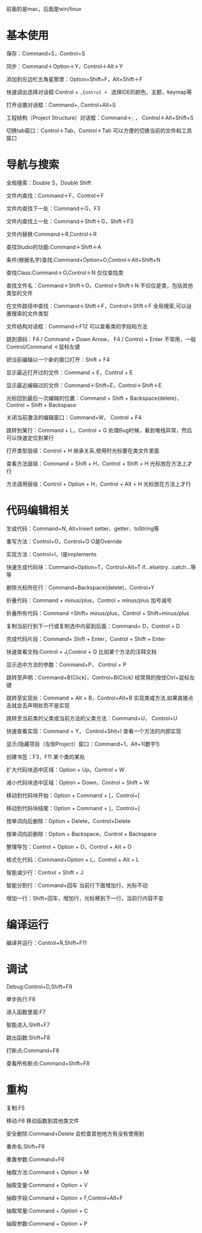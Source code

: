 前面的是mac，后面是win/linux


# 基本使用
保存：Command+S，Control+S

同步：Command＋Option＋Y，Control＋Alt＋Y

添加到左边栏五角星那里：Option+Shift+F，Alt+Shift＋F

快速调出选择对话框:Control + `,Control + `    选择IDE的颜色，主题，keymap等

打开设置对话框：Command+, Control+Alt+S

工程结构（Project Structure）对话框：Command＋;  ， Control＋Alt+Shift+S

切换tab窗口：Control＋Tab，Control＋Tab    可以方便的切换当前的文件和工具窗口

# 导航与搜索
全局搜索：Double S，Double Shift

文件内查找：Command＋F，Control＋F

文件内查找下一处：Command＋G，F3

文件内查找上一处：Command＋Shift＋G，Shift＋F3

文件内替换:Command＋R,Control＋R

查找Studio的功能:Command＋Shift＋A

条件(根据名字)查找:Command+Option+O,Control＋Alt+Shift+N

查找Class:Command＋O,Control＋N  仅仅查找类

查找文件名：Command＋Shift＋O，Control＋Shift＋N  不仅仅是类，包括其他类型的文件

在文件路径中查找：Command＋Shift＋F，Control＋Sfift＋F  全局搜索,可以设置搜索的文件类型

文件结构对话框：Command＋F12 可以查看类的字段和方法

跳到源码：F4 / Command + Down Arrow， F4 / Control + Enter  不常用，一般Control/Command ＋鼠标左键

把当前编辑以一个新的窗口打开：Shift + F4

显示最近打开过的文件：Command + E，Control + E

显示最近编辑过的文件：Command＋Shift+E，Control＋Shift＋E

光标回到最后一次编辑的位置：Command + Shift + Backspace(delete)，Control + Shift + Backspace

关闭当前激活的编辑窗口：Command+W， Control + F4

跳转到某行：Command + L，Control + G 处理Bug时候，看到堆栈异常，然后可以快速定位到某行

打开类型层级：Control + H 继承关系,使用时光标要在类文件里面

查看方法层级：Command + Shift + H，Control + Shift + H 光标放在方法上才行

方法调用层级：Control + Option + H，Control + Alt + H 光标放在方法上才行


# 代码编辑相关
生成代码：Command+N, Alt+Insert setter、getter、toString等

重写方法：Control+O，Control+O O是Override

实现方法：Control+I，I是implements

快速生成代码块：Command+Option+T，Control+Alt+T if…else\try…catch…等等

删除光标所在行：Command+Backspace(delete)，Control+Y

折叠代码：Command + minus/plus，Control + minus/plus 加号减号

折叠所有代码：Command +Shift+ minus/plus，Control + Shift+minus/plus

复制当前行到下一行或复制选中内容到后面：Command+ D，Control + D

完成代码片段：Command+ Shift + Enter，Control + Shift + Enter 

快速查看文档:Control + J,Control + Q 比如某个方法的注释文档

显示选中方法的参数：Command+P， Control + P	

跳转至声明：Command+B(Click)，Control+B(Click)  经常用的按住Ctrl+鼠标左键

跳转至实现处：Command + Alt + B，Control+Alt+B 实现类或方法,如果直接点击就会去声明处而不是实现

跳转至当前类的父类或当前方法的父类方法：Command+U， Control+U 

快速查看实现：Command + Y， Control+Shit+I 查看一个方法的内部实现

显示/隐藏项目（左侧Project）窗口：Command+1，Alt+1(数字1)

创建书签：F3，F11  某个类的某处

扩大代码块选中区域：Option + Up，Control + W

减小代码块选中区域：Option + Down，Control + Shift + W

移动到代码块开始：Option + Command + [，Control+[

移动到代码块结尾：Option + Command + ]，Control+]

按单词向后删除：Option + Delete，Control+Delete

按单词向前删除：Option + Backspace，Control + Backspace

整理导包：Control + Option + O，Control + Alt + O

格式化代码：Command+Option + L，Control + Alt + L

智能减少行：Control + Shift + J

智能分割行：Command+回车   当前行下面增加行，光标不动

增加一行：Shift+回车，增加行，光标移到下一行，当前行内容不变


# 编译运行
编译并运行：Control+R,Shift+F11	

# 调试
Debug:Control+D,Shift+F9

单步执行:F8

进入函数里面:F7

智能进入:Shift+F7

跳出函数:Shift+F8

打断点:Command+F8

查看所有断点:Command+Shift+F8	

# 重构
复制:F5

移动:F6  移动函数到其他类文件

安全删除:Command+Delete	 会检查其他地方有没有使用到

重命名:Shift+F6

重置参数:Command+F6

抽取方法:Command + Option + M

抽取变量:Command + Option + V

抽取字段:Command + Option + F,Control+Alt+F

抽取常量:Command + Option + C

抽取参数:Command + Option + P












